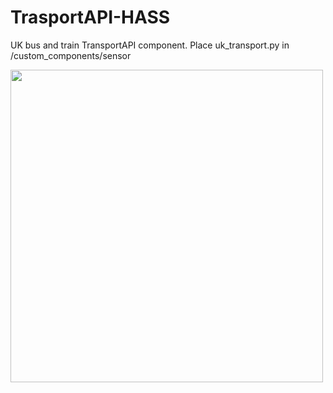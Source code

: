 # TrasportAPI-HASS
UK bus and train TransportAPI component.
Place uk_transport.py in /custom_components/sensor

<img src="https://github.com/robmarkcole/TrasportAPI-HASS/blob/master/Usage.png" width="500" >
